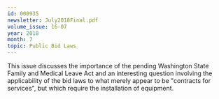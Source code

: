 ```yaml
---
id: 000935
newsletter: July2018Final.pdf
volume_issue: 16-07
year: 2018
month: 7
topic: Public Bid Laws
---
```


This issue discusses the importance of the pending Washington State Family and Medical Leave Act and an interesting question involving the applicability of the bid laws to what merely appear to be "contracts for services", but which require the installation of equipment.